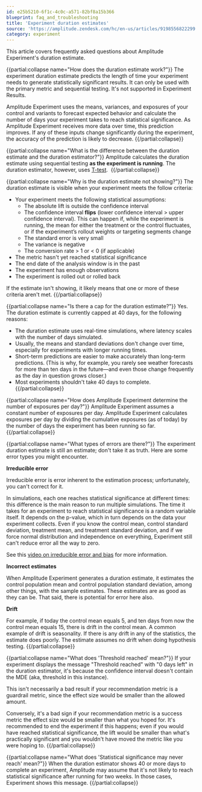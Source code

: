 ```yaml
---
id: e25b5210-6f1c-4c0c-a571-82bf8a15b366
blueprint: faq_and_troubleshooting
title: 'Experiment duration estimates'
source: 'https://amplitude.zendesk.com/hc/en-us/articles/9198556822299'
category: experiment
---
```

This article covers frequently asked questions about Amplitude Experiment's duration estimate. 


{{partial:collapse name="How does the duration estimate work?"}}
The experiment duration estimate predicts the length of time your experiment needs to generate statistically significant results. It can only be used with the primary metric and sequential testing. It's not supported in Experiment Results. 

Amplitude Experiment uses the means, variances, and exposures of your control and variants to forecast expected behavior and calculate the number of days your experiment takes to reach statistical significance. As Amplitude Experiment receives more data over time, this prediction improves. If any of these inputs change significantly during the experiment, the accuracy of the prediction is likely to decrease.
{{/partial:collapse}}


{{partial:collapse name="What is the difference between the duration estimate and the duration estimator?"}}
Amplitude calculates the duration estimate using sequential testing **as the experiment is running**. The duration estimator, however, uses [T-test](/docs/feature-experiment/workflow/experiment-estimate-duration). 
{{/partial:collapse}}


{{partial:collapse name="Why is the duration estimate not showing?"}}
The duration estimate is visible when your experiment meets the follow criteria:

* Your experiment meets the following statistical assumptions:
	* The absolute lift is outside the confidence interval
	* The confidence interval **flips** (lower confidence interval > upper confidence interval). This can happen if, while the experiment is running, the mean for either the treatment or the control fluctuates, or if the experiment’s rollout weights or targeting segments change
	* The standard error is very small
	* The variance is negative
	* The conversion rate > 1 or < 0 (if applicable)
* The metric hasn't yet reached statistical significance
* The end date of the analysis window is in the past
* The experiment has enough observations
* The experiment is rolled out or rolled back

If the estimate isn't showing, it likely means that one or more of these criteria aren't met.
{{/partial:collapse}}


{{partial:collapse name="Is there a cap for the duration estimate?"}}
Yes. The duration estimate is currently capped at 40 days, for the following reasons:

* The duration estimate uses real-time simulations, where latency scales with the number of days simulated.
* Usually, the means and standard deviations don't change over time, especially for experiments with longer running times.
* Short-term predictions are easier to make accurately than long-term predictions. (This is why, for example, you rarely see weather forecasts for more than ten days in the future—and even those change frequently as the day in question grows closer.)
* Most experiments shouldn't take 40 days to complete.
{{/partial:collapse}}


{{partial:collapse name="How does Amplitude Experiment determine the number of exposures per day?"}}
Amplitude Experiment assumes a constant number of exposures per day. Amplitude Experiment calculates exposures per day by dividing the cumulative exposures (as of today) by the number of days the experiment has been running so far.
{{/partial:collapse}}


{{partial:collapse name="What types of errors are there?"}}
The experiment duration estimate is still an estimate; don't take it as truth. Here are some error types you might encounter. 

**Irreducible error**

Irreducible error is error inherent to the estimation process; unfortunately, you can't correct for it.

In simulations, each one reaches statistical significance at different times: this difference is the main reason to run multiple simulations. The time it takes for an experiment to reach statistical significance is a random variable itself. It depends on the p-value, which in turn depends on the data your experiment collects. Even if you know the control mean, control standard deviation, treatment mean, and treatment standard deviation, and if we force normal distribution and independence on everything, Experiment still can't reduce error all the way to zero. 

See this [video on irreducible error and bias](https://www.youtube.com/watch?v=uoV1g3i9Qmw&ab_channel=MachineLearningTV) for more information.

**Incorrect estimates**

When Amplitude Experiment generates a duration estimate, it estimates the control population mean and control population standard deviation, among other things, with the sample estimates. These estimates are as good as they can be. That said, there is potential for error here also. 

**Drift**

For example, if today the control mean equals 5, and ten days from now the control mean equals 15, there is drift in the control mean. A common example of drift is seasonality. If there is any drift in any of the statistics, the estimate does poorly. The estimate assumes no drift when doing hypothesis testing.
{{/partial:collapse}}


{{partial:collapse name="What does 'Threshold reached' mean?"}}
If your experiment displays the message "Threshold reached" with "0 days left" in the duration estimator, it's because the confidence interval doesn't contain the MDE (aka, threshold in this instance).

This isn't necessarily a bad result if your recommendation metric is a guardrail metric, since the effect size would be smaller than the allowed amount.

Conversely, it's a bad sign if your recommendation metric is a success metric the effect size would be smaller than what you hoped for. It's recommended to end the experiment if this happens; even if you would have reached statistical significance, the lift would be smaller than what's practically significant and you wouldn't have moved the metric like you were hoping to.
{{/partial:collapse}}


{{partial:collapse name="What does 'Statistical significance may never reach' mean?"}}
When the duration estimator shows 40 or more days to complete an experiment, Amplitude may assume that it's not likely to reach statistical significance after running for two weeks. In those cases, Experiment shows this message.
{{/partial:collapse}}
